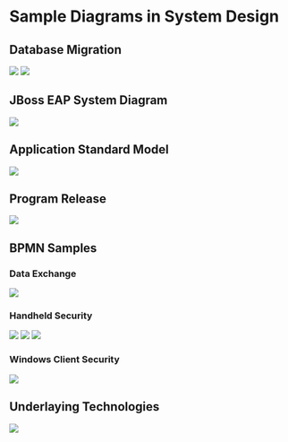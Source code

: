 # Sample Diagrams in System Design

## Database Migration
![](https://raw.githubusercontent.com/philchan2008/sample-diagrams-in-system-design/refs/heads/main/Sybase%20ASE%20to%20MSSQL%20Migration%20Flow.svg)
![](https://raw.githubusercontent.com/philchan2008/sample-diagrams-in-system-design/refs/heads/main/ASE%20Data%20Migration.svg)


## JBoss EAP System Diagram
![](https://raw.githubusercontent.com/philchan2008/sample-diagrams-in-system-design/refs/heads/main/JBoss%20System%20Diagram.svg)

## Application Standard Model
![](https://raw.githubusercontent.com/philchan2008/sample-diagrams-in-system-design/refs/heads/main/Application%20Standard%20Model.svg)

## Program Release
![](https://raw.githubusercontent.com/philchan2008/sample-diagrams-in-system-design/refs/heads/main/Program%20Release%20Flow%20(BPMN).svg)

## BPMN Samples
### Data Exchange
![](https://raw.githubusercontent.com/philchan2008/sample-diagrams-in-system-design/refs/heads/main/Data%20Exchange%20Interface%20(BPMN).svg)

### Handheld Security
![](https://raw.githubusercontent.com/philchan2008/sample-diagrams-in-system-design/778de57d1945ed48dc4a67693ad8cc2e8c0fa8c4/System%20Configuration.svg)
![](https://raw.githubusercontent.com/philchan2008/sample-diagrams-in-system-design/refs/heads/main/Handheld%20Password%20Handling%20(BPMN).svg)
![](https://raw.githubusercontent.com/philchan2008/sample-diagrams-in-system-design/refs/heads/main/Handheld%20Password%20Hashing%20Logic%20(BPMN).svg)

### Windows Client Security
![](https://raw.githubusercontent.com/philchan2008/sample-diagrams-in-system-design/refs/heads/main/SaConfig%20COM%20Object%20Login%20Logic.svg)

## Underlaying Technologies
![](https://raw.githubusercontent.com/philchan2008/sample-diagrams-in-system-design/refs/heads/main/Application%20Layers.svg)

